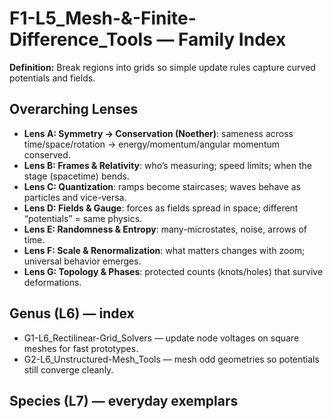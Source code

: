 # F1-L5_Mesh-&-Finite-Difference_Tools — Family Index
**Definition:** Break regions into grids so simple update rules capture curved potentials and fields.
## Overarching Lenses

- **Lens A: Symmetry -> Conservation (Noether)**: sameness across time/space/rotation → energy/momentum/angular momentum conserved.
- **Lens B: Frames & Relativity**: who’s measuring; speed limits; when the stage (spacetime) bends.
- **Lens C: Quantization**: ramps become staircases; waves behave as particles and vice-versa.
- **Lens D: Fields & Gauge**: forces as fields spread in space; different “potentials” = same physics.
- **Lens E: Randomness & Entropy**: many-microstates, noise, arrows of time.
- **Lens F: Scale & Renormalization**: what matters changes with zoom; universal behavior emerges.
- **Lens G: Topology & Phases**: protected counts (knots/holes) that survive deformations.

## Genus (L6) — index
- G1-L6_Rectilinear-Grid_Solvers — update node voltages on square meshes for fast prototypes.
- G2-L6_Unstructured-Mesh_Tools — mesh odd geometries so potentials still converge cleanly.
## Species (L7) — everyday exemplars
